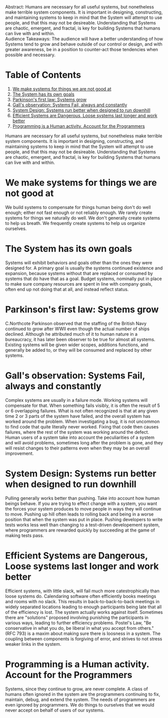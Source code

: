 <div class="ABSTRACT">
Abstract: Humans are necessary for all useful systems, but nonetheless make terrible system components. It is important in designing, constructing, and maintaining systems to keep in mind that the System will attempt to use people, and that this may not be desireable. Understanding that Systems are chaotic, emergent, and fractal, is key for building Systems that humans can live with and within.

</div>

<div class="ABSTRACT">
Audience Takeaways: The audience will have a better understanding of how Systems tend to grow and behave outside of our control or design, and with greater awareness, be in a position to counter-act those tendencies when possible and necessary.

</div>


# Table of Contents

1.  [We make systems for things we are not good at](#org6666826)
2.  [The System has its own goals](#org703b1c1)
3.  [Parkinson's first law: Systems grow](#org88eb747)
4.  [Gall's observation: Systems Fail, always and constantly](#org15629d1)
5.  [System Design: Systems run better when designed to run downhill](#org34ec00b)
6.  [Efficient Systems are Dangerous, Loose systems last longer and work better](#orgdccde85)
7.  [Programming is a Human activity. Account for the Programmers](#orgabb9f26)

Humans are necessary for all useful systems, but nonetheless make terrible system components. It is important in designing, constructing, and maintaining systems to keep in mind that the System will attempt to use people, and that this may not be desireable. Understanding that Systems are chaotic, emergent, and fractal, is key for building Systems that humans can live with and within.


<a id="org6666826"></a>

# We make systems for things we are not good at

We build systems to compensate for things human being don't do well enough; either not fast enough or not reliably enough. We rarely create systems for things we naturally do well. We don't generally create systems to help us breath. We frequently create systems to help us organize ourselves.


<a id="org703b1c1"></a>

# The System has its own goals

Systems will exhibit behaviors and goals other than the ones they were designed for. A primary goal is usually the systems continued existence and expansion, because systems without that are replaced or consumed by systems that do have that as a goal. Budget systems, nominally put in place to make sure company resources are spent in line with company goals, often end up not doing that at all, and instead reflect status.


<a id="org88eb747"></a>

# Parkinson's first law: Systems grow

C.Northcote Parkinson observed that the staffing of the British Navy continued to grow after WWII even though the actual number of ships declined. Although he attributed much of it to human nature in a bureaucracy, it has later been observer to be true for almost all systems. Existing systems will be given wider scopes, additions functions, and generally be added to, or they will be consumed and replaced by other systems.


<a id="org15629d1"></a>

# Gall's observation: Systems Fail, always and constantly

Complex systems are usually in a failure mode. Working systems will compensate for that. When something fails visibly, it is often the result of 5 or 6 overlapping failures. What is not often recognized is that at any given time 2 or 3 parts of the system have failed, and the overall system has worked around the problem. When investigating a bug, it is not uncommon to find code that quite literally never worked. Fixing that code then causes failures, where the rest of the system was working around the defect. Human users of a system take into account the peculiarities of a system and will avoid problems, sometimes long after the problem is gone, and they will resist changes to their patterns even when they may be an overall improvement.


<a id="org34ec00b"></a>

# System Design: Systems run better when designed to run downhill

Pulling generally works better than pushing. Take into account how human beings behave. If you are trying to effect change with a system, you want the forces your system produces to move people in ways they will continue to move. Pushing up hill often leads to rolling back and being in a worse position that when the system was put in place. Pushing developers to write tests works less well than changing to a test-driven developement system, where programmers are rewarded quickly by succeeding at the game of making tests pass.


<a id="orgdccde85"></a>

# Efficient Systems are Dangerous, Loose systems last longer and work better

Efficient systems, with little slack, will fail much more catestrophically than loose systems do. Calendaring software often efficiently books meetings and rooms with no slack. This results in back-to-back-to-back meetings in widely separated locations leading to enough participants being late that all of the efficiency is lost. The system actually works against itself. Sometimes there are "solutions" proposed involving punishing the participants in various ways, leading to further efficiency problems. Postel's Law, "Be conservative in what you do, be liberal in what you accept from others." (RFC 793) is a maxim about making sure there is loosness in a system. The coupling between components is forgiving of error, and strives to not stress weaker links in the system.


<a id="orgabb9f26"></a>

# Programming is a Human activity. Account for the Programmers

Systems, since they continue to grow, are never complete. A class of humans often ignored in the system are the programmers continuing to fix, maintain, debug, and extend the system. The needs of programmers are even ignored by programmers. We do things to ourselves that we would never accept on behalf of users of our systems.
